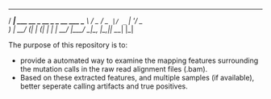   ____                            
 / ___|  ___  __ _  __ _ _ __ ___ 
 \___ \ / _ \/ _` |/ _` | '__/ _ \
  ___) |  __/ (_| | (_| | | |  __/
 |____/ \___|\__, |\__,_|_|  \___|
                |_|      

The purpose of this repository is to:
* provide a automated way to examine the mapping features surrounding the mutation calls in the raw read alignment files (.bam).
* Based on these extracted features, and multiple samples (if available), better seperate calling artifacts and true positives.
